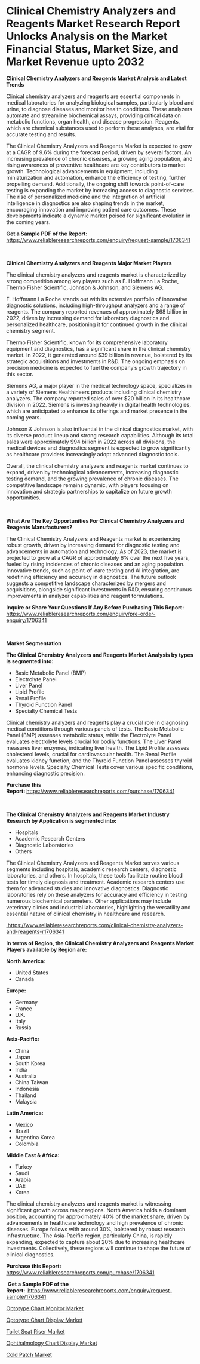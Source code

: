 <p><h1>Clinical Chemistry Analyzers and Reagents Market Research Report Unlocks Analysis on the Market Financial Status, Market Size, and Market Revenue upto 2032</h1></p><p><strong>Clinical Chemistry Analyzers and Reagents Market Analysis and Latest Trends</strong></p>
<p><p>Clinical chemistry analyzers and reagents are essential components in medical laboratories for analyzing biological samples, particularly blood and urine, to diagnose diseases and monitor health conditions. These analyzers automate and streamline biochemical assays, providing critical data on metabolic functions, organ health, and disease progression. Reagents, which are chemical substances used to perform these analyses, are vital for accurate testing and results.</p><p>The Clinical Chemistry Analyzers and Reagents Market is expected to grow at a CAGR of 9.6% during the forecast period, driven by several factors. An increasing prevalence of chronic diseases, a growing aging population, and rising awareness of preventive healthcare are key contributors to market growth. Technological advancements in equipment, including miniaturization and automation, enhance the efficiency of testing, further propelling demand. Additionally, the ongoing shift towards point-of-care testing is expanding the market by increasing access to diagnostic services. The rise of personalized medicine and the integration of artificial intelligence in diagnostics are also shaping trends in the market, encouraging innovation and improving patient care outcomes. These developments indicate a dynamic market poised for significant evolution in the coming years.</p></p>
<p><strong>Get a Sample PDF of the Report:&nbsp;</strong> <a href="https://www.reliableresearchreports.com/enquiry/request-sample/1706341?utm_campaign=32&utm_medium=2&utm_source=Github&utm_content=ia&utm_term=27032025&utm_id=clinical-chemistry-analyzers-and-reagents">https://www.reliableresearchreports.com/enquiry/request-sample/1706341</a></p>
<p>&nbsp;</p>
<p><strong>Clinical Chemistry Analyzers and Reagents Major Market Players</strong></p>
<p><p>The clinical chemistry analyzers and reagents market is characterized by strong competition among key players such as F. Hoffmann La Roche, Thermo Fisher Scientific, Johnson & Johnson, and Siemens AG. </p><p>F. Hoffmann La Roche stands out with its extensive portfolio of innovative diagnostic solutions, including high-throughput analyzers and a range of reagents. The company reported revenues of approximately $68 billion in 2022, driven by increasing demand for laboratory diagnostics and personalized healthcare, positioning it for continued growth in the clinical chemistry segment.</p><p>Thermo Fisher Scientific, known for its comprehensive laboratory equipment and diagnostics, has a significant share in the clinical chemistry market. In 2022, it generated around $39 billion in revenue, bolstered by its strategic acquisitions and investments in R&D. The ongoing emphasis on precision medicine is expected to fuel the company’s growth trajectory in this sector.</p><p>Siemens AG, a major player in the medical technology space, specializes in a variety of Siemens Healthineers products including clinical chemistry analyzers. The company reported sales of over $20 billion in its healthcare division in 2022. Siemens is investing heavily in digital health technologies, which are anticipated to enhance its offerings and market presence in the coming years.</p><p>Johnson & Johnson is also influential in the clinical diagnostics market, with its diverse product lineup and strong research capabilities. Although its total sales were approximately $94 billion in 2022 across all divisions, the medical devices and diagnostics segment is expected to grow significantly as healthcare providers increasingly adopt advanced diagnostic tools.</p><p>Overall, the clinical chemistry analyzers and reagents market continues to expand, driven by technological advancements, increasing diagnostic testing demand, and the growing prevalence of chronic diseases. The competitive landscape remains dynamic, with players focusing on innovation and strategic partnerships to capitalize on future growth opportunities.</p></p>
<p>&nbsp;</p>
<p><strong>What Are The Key Opportunities For Clinical Chemistry Analyzers and Reagents Manufacturers?</strong></p>
<p><p>The Clinical Chemistry Analyzers and Reagents market is experiencing robust growth, driven by increasing demand for diagnostic testing and advancements in automation and technology. As of 2023, the market is projected to grow at a CAGR of approximately 6% over the next five years, fueled by rising incidences of chronic diseases and an aging population. Innovative trends, such as point-of-care testing and AI integration, are redefining efficiency and accuracy in diagnostics. The future outlook suggests a competitive landscape characterized by mergers and acquisitions, alongside significant investments in R&D, ensuring continuous improvements in analyzer capabilities and reagent formulations.</p></p>
<p><strong>Inquire or Share Your Questions If Any Before Purchasing This Report:</strong> <a href="https://www.reliableresearchreports.com/enquiry/pre-order-enquiry/1706341?utm_campaign=32&utm_medium=2&utm_source=Github&utm_content=ia&utm_term=27032025&utm_id=clinical-chemistry-analyzers-and-reagents">https://www.reliableresearchreports.com/enquiry/pre-order-enquiry/1706341</a></p>
<p>&nbsp;</p>
<p><strong>Market Segmentation</strong></p>
<p><strong>The Clinical Chemistry Analyzers and Reagents Market Analysis by types is segmented into:</strong></p>
<p><ul><li>Basic Metabolic Panel (BMP)</li><li>Electrolyte Panel</li><li>Liver Panel</li><li>Lipid Profile</li><li>Renal Profile</li><li>Thyroid Function Panel</li><li>Specialty Chemical Tests</li></ul></p>
<p><p>Clinical chemistry analyzers and reagents play a crucial role in diagnosing medical conditions through various panels of tests. The Basic Metabolic Panel (BMP) assesses metabolic status, while the Electrolyte Panel evaluates electrolyte levels crucial for bodily functions. The Liver Panel measures liver enzymes, indicating liver health. The Lipid Profile assesses cholesterol levels, crucial for cardiovascular health. The Renal Profile evaluates kidney function, and the Thyroid Function Panel assesses thyroid hormone levels. Specialty Chemical Tests cover various specific conditions, enhancing diagnostic precision.</p></p>
<p><strong>Purchase this Report:&nbsp;</strong><a href="https://www.reliableresearchreports.com/purchase/1706341?utm_campaign=32&utm_medium=2&utm_source=Github&utm_content=ia&utm_term=27032025&utm_id=clinical-chemistry-analyzers-and-reagents">https://www.reliableresearchreports.com/purchase/1706341</a></p>
<p>&nbsp;</p>
<p><strong>The Clinical Chemistry Analyzers and Reagents Market Industry Research by Application is segmented into:</strong></p>
<p><ul><li>Hospitals</li><li>Academic Research Centers</li><li>Diagnostic Laboratories</li><li>Others</li></ul></p>
<p><p>The Clinical Chemistry Analyzers and Reagents Market serves various segments including hospitals, academic research centers, diagnostic laboratories, and others. In hospitals, these tools facilitate routine blood tests for timely diagnosis and treatment. Academic research centers use them for advanced studies and innovative diagnostics. Diagnostic laboratories rely on these analyzers for accuracy and efficiency in testing numerous biochemical parameters. Other applications may include veterinary clinics and industrial laboratories, highlighting the versatility and essential nature of clinical chemistry in healthcare and research.</p></p>
<p><a href="https://www.reliableresearchreports.com/clinical-chemistry-analyzers-and-reagents-r1706341?utm_campaign=32&utm_medium=2&utm_source=Github&utm_content=ia&utm_term=27032025&utm_id=clinical-chemistry-analyzers-and-reagents">&nbsp;https://www.reliableresearchreports.com/clinical-chemistry-analyzers-and-reagents-r1706341</a></p>
<p><strong>In terms of Region, the Clinical Chemistry Analyzers and Reagents Market Players available by Region are:</strong></p>
<p>
    <p> <strong> North America: </strong>
        <ul>
            <li>United States</li>
            <li>Canada</li>
        </ul>
        </p> 
    <p> <strong> Europe: </strong>
        <ul>
            <li>Germany</li>
            <li>France</li>
            <li>U.K.</li>
            <li>Italy</li>
            <li>Russia</li>
        </ul>
        </p> 
    <p> <strong> Asia-Pacific: </strong>
        <ul>
            <li>China</li>
            <li>Japan</li>
            <li>South Korea</li>
            <li>India</li>
            <li>Australia</li>
            <li>China Taiwan</li>
            <li>Indonesia</li>
            <li>Thailand</li>
            <li>Malaysia</li>
        </ul>
        </p> 
    <p> <strong> Latin America: </strong>
        <ul>
            <li>Mexico</li>
            <li>Brazil</li>
            <li>Argentina Korea</li>
            <li>Colombia</li>
        </ul>
        </p> 
    <p> <strong> Middle East & Africa: </strong>
        <ul>
            <li>Turkey</li>
            <li>Saudi</li>
            <li>Arabia</li>
            <li>UAE</li>
            <li>Korea</li>
        </ul>
    </p>
    </p>
<p><p>The clinical chemistry analyzers and reagents market is witnessing significant growth across major regions. North America holds a dominant position, accounting for approximately 40% of the market share, driven by advancements in healthcare technology and high prevalence of chronic diseases. Europe follows with around 30%, bolstered by robust research infrastructure. The Asia-Pacific region, particularly China, is rapidly expanding, expected to capture about 20% due to increasing healthcare investments. Collectively, these regions will continue to shape the future of clinical diagnostics.</p></p>
<p><strong>Purchase this Report: </strong><a href="https://www.reliableresearchreports.com/purchase/1706341?utm_campaign=32&utm_medium=2&utm_source=Github&utm_content=ia&utm_term=27032025&utm_id=clinical-chemistry-analyzers-and-reagents">https://www.reliableresearchreports.com/purchase/1706341</a></p>
<p>&nbsp;<strong>Get a Sample PDF of the Report:&nbsp;&nbsp;</strong><a href="https://www.reliableresearchreports.com/enquiry/request-sample/1706341?utm_campaign=32&utm_medium=2&utm_source=Github&utm_content=ia&utm_term=27032025&utm_id=clinical-chemistry-analyzers-and-reagents">https://www.reliableresearchreports.com/enquiry/request-sample/1706341</a></p>
<p><strong></strong></p>
<p><p><a href="https://github.com/adyawafurber1/Market-Research-Report-List-1/blob/main/optotype-chart-monitor-market.md?utm_campaign=32&utm_medium=2&utm_source=Github&utm_content=ia&utm_term=27032025&utm_id=clinical-chemistry-analyzers-and-reagents">Optotype Chart Monitor Market</a></p><p><a href="https://github.com/pimanoruman/Market-Research-Report-List-1/blob/main/optotype-chart-display-market.md?utm_campaign=32&utm_medium=2&utm_source=Github&utm_content=ia&utm_term=27032025&utm_id=clinical-chemistry-analyzers-and-reagents">Optotype Chart Display Market</a></p><p><a href="https://github.com/tashipmhuiri/Market-Research-Report-List-1/blob/main/toilet-seat-riser-market.md?utm_campaign=32&utm_medium=2&utm_source=Github&utm_content=ia&utm_term=27032025&utm_id=clinical-chemistry-analyzers-and-reagents">Toilet Seat Riser Market</a></p><p><a href="https://github.com/akrachveslov/Market-Research-Report-List-1/blob/main/ophthalmology-chart-display-market.md?utm_campaign=32&utm_medium=2&utm_source=Github&utm_content=ia&utm_term=27032025&utm_id=clinical-chemistry-analyzers-and-reagents">Ophthalmology Chart Display Market</a></p><p><a href="https://github.com/balapopepi/Market-Research-Report-List-1/blob/main/cold-patch-market.md?utm_campaign=32&utm_medium=2&utm_source=Github&utm_content=ia&utm_term=27032025&utm_id=clinical-chemistry-analyzers-and-reagents">Cold Patch Market</a></p></p>